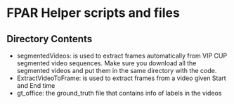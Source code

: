 # FPAR Helper scripts and files
## Directory Contents
- segmentedVideos: is used to extract frames automatically from VIP CUP segmented video sequences. Make sure you download all the segmented videos and put them in the same directory with the code.
- ExtractVideoToFrame: is used to extract frames from a video given Start and End time
- gt_office: the ground_truth file that contains info of labels in the videos

